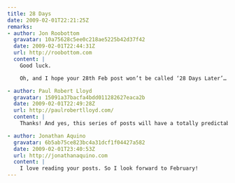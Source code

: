 ```yaml
---
title: 28 Days
date: 2009-02-01T22:21:25Z
remarks:
- author: Jon Roobottom
  gravatar: 10a75628c5ee0c218ae5225b42d37f42
  date: 2009-02-01T22:44:31Z
  url: http://roobottom.com
  content: |
    Good luck.

    Oh, and I hope your 28th Feb post won’t be called ‘28 Days Later’… or have I just spoiled that for you?

- author: Paul Robert Lloyd
  gravatar: 15091a37bacfa4bdd011282627eaca2b
  date: 2009-02-01T22:49:28Z
  url: http://paulrobertlloyd.com/
  content: |
    Thanks! And yes, this series of posts will have a totally predictable outcome – damn you!

- author: Jonathan Aquino
  gravatar: 6b5ab75ce823bc4a31dcf1f04427a582
  date: 2009-02-01T23:40:53Z
  url: http://jonathanaquino.com
  content: |
    I love reading your posts. So I look forward to February!
---
```

